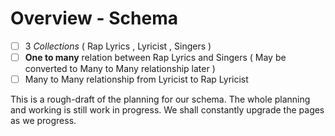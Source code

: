 # Overview - Schema

- [ ] 3 _Collections_ ( Rap Lyrics , Lyricist , Singers )
- [ ] **One to many** relation between Rap Lyrics and Singers ( May be converted to Many to Many relationship later )
- [ ] Many to Many relationship from Lyricist to Rap Lyricist

This is a rough-draft of the planning for our schema. The whole planning and working is still work in progress. We shall constantly upgrade the pages as we progress.
